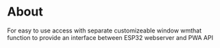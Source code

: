  # About
 For easy to use access with separate customizeable window wmthat function to provide an interface between ESP32 webserver and PWA API